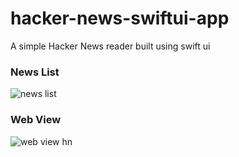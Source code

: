 # hacker-news-swiftui-app
A simple Hacker News reader built using swift ui

### News List
![news list](https://firebasestorage.googleapis.com/v0/b/dashboard-blogs-app.appspot.com/o/images%2FThzROsREBLP9kFuUvCnohZ2IABw2%2Fthumbnail_half_Simulator%20Screenshot%20-%20iPhone%2014%20Pro%20-%202023-08-18%20at%2023.14.19.png?alt=media&token=be25b7e0-8743-4487-a751-c15f1f5fd244)

### Web View
![web view hn](https://firebasestorage.googleapis.com/v0/b/dashboard-blogs-app.appspot.com/o/images%2FThzROsREBLP9kFuUvCnohZ2IABw2%2Fthumbnail_half_simulator_screenshot_04B2BCFC-DADA-426A-AB60-D2BD6E51CDBC.png?alt=media&token=10d35d7d-4cc3-45a4-b4b3-c182a2912ab8)
